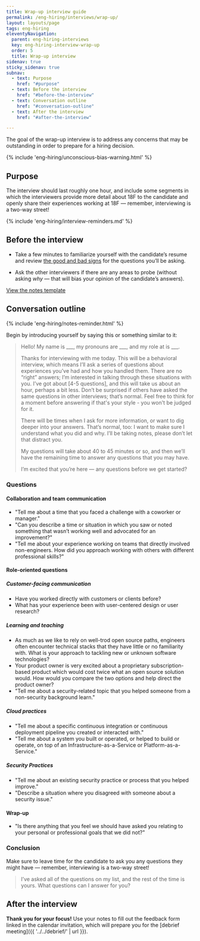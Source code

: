 ```yaml
---
title: Wrap-up interview guide
permalink: /eng-hiring/interviews/wrap-up/
layout: layouts/page
tags: eng-hiring
eleventyNavigation: 
  parent: eng-hiring-interviews
  key: eng-hiring-interview-wrap-up
  order: 5
  title: Wrap-up interview
sidenav: true
sticky_sidenav: true
subnav:
  - text: Purpose
    href: "#purpose"
  - text: Before the interview
    href: "#before-the-interview"
  - text: Conversation outline
    href: "#conversation-outline"
  - text: After the interview
    href: "#after-the-interview"

---
```


The goal of the wrap-up interview is to address any concerns that may be outstanding in order to prepare for a hiring decision.

{% include 'eng-hiring/unconscious-bias-warning.html' %}

## Purpose

The interview should last roughly one hour, and include some segments in which the interviewers provide more detail about 18F to the candidate and openly share their experiences working at 18F — remember, interviewing is a two-way street!

{% include 'eng-hiring/interview-reminders.md' %}

## Before the interview

- Take a few minutes to familiarize yourself with the candidate’s resume and review [the good and bad signs](https://docs.google.com/document/d/1oYmx_93-mq2QrqICCo8SNk8hHmnPPonPA1kg0vhy540/edit) for the questions you’ll be asking.

- Ask the other interviewers if there are any areas to probe (without asking *why* — that will bias your opinion of the candidate’s answers).

<a href="https://docs.google.com/document/d/1LM1Hpd_-prXu_phmXSrmuDYWNcRkm2v04Uy9MJC3MsY/edit#" class="usa-button usa-button-primary">View the notes template</a>

## Conversation outline

{% include 'eng-hiring/notes-reminder.html' %}

Begin by introducing yourself by saying this or something similar to it:

> Hello! My name is \_\_\_, my pronouns are \_\_\_, and my role at is \_\_\_.
>
> Thanks for interviewing with me today. This will be a behavioral interview, which means I’ll ask a series of questions about experiences you’ve had and how you handled them. There are no “right” answers; I’m interested in talking through these situations with you. I’ve got about [4-5 questions], and this will take us about an hour, perhaps a bit less. Don’t be surprised if others have asked the same questions in other interviews; that’s normal. Feel free to think for a moment before answering if that's your style - you won't be judged for it.
>
> There will be times when I ask for more information, or want to dig deeper into your answers. That’s normal, too: I want to make sure I understand what you did and why. I’ll be taking notes, please don’t let that distract you.
>
> My questions will take about 40 to 45 minutes or so, and then we’ll have the remaining time to answer any questions that you may have.
> 
> I’m excited that you’re here — any questions before we get started?


### Questions

#### Collaboration and team communication

* "Tell me about a time that you faced a challenge with a coworker or manager."
* "Can you describe a time or situation in which you saw or noted something that wasn’t working well and advocated for an improvement?"
* "Tell me about your experience working on teams that directly involved non-engineers. How did you approach working with others with different professional skills?"

#### Role-oriented questions

##### Customer-facing communication

* Have you worked directly with customers or clients before?
* What has your experience been with user-centered design or user research?

##### Learning and teaching

* As much as we like to rely on well-trod open source paths, engineers often encounter technical stacks that they have little or no familiarity with. What is your approach to tackling new or unknown software technologies?
* Your product owner is very excited about a proprietary subscription-based product which would cost twice what an open source solution would. How would you compare the two options and help direct the product owner?
* "Tell me about a security-related topic that you helped someone from a non-security background learn."

##### Cloud practices

* "Tell me about a specific continuous integration or continuous deployment pipeline you created or interacted with."
* "Tell me about a system you built or operated, or helped to build or operate, on top of an Infrastructure-as-a-Service or Platform-as-a-Service."

##### Security Practices

* "Tell me about an existing security practice or process that you helped improve."
* "Describe a situation where you disagreed with someone about a security issue."


#### Wrap-up

* "Is there anything that you feel we should have asked you relating to your personal or professional goals that we did not?"

### Conclusion

Make sure to leave time for the candidate to ask you any questions they might have — remember, interviewing is a two-way street!

> I’ve asked all of the questions on my list, and the rest of the time is yours. What questions can I answer for you?

## After the interview

**Thank you for your focus!** Use your notes to fill out the feedback form linked in the calendar invitation, which will prepare you for the [debrief meeting]({{ '../../debrief/' | url }}).
